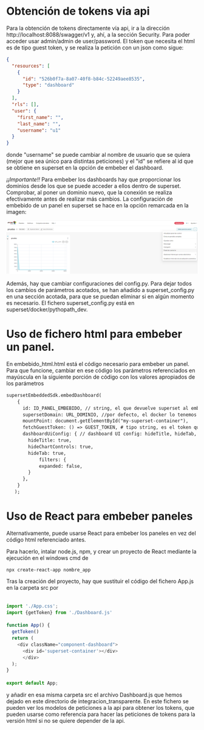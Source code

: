 # Obtención de tokens via api
Para la obtención de tokens directamente vía api, ir a la dirección http://localhost:8088/swagger/v1 y, ahí, a la sección Security. Para poder acceder usar admin/admin de user/password.
El token que necesita el html es de tipo guest token, y se realiza la petición con un json como sigue:

```json
{
  "resources": [
    {
      "id": "526b0f7a-8a07-40f8-b84c-52249aee8535",
      "type": "dashboard"
    }
  ],
  "rls": [],
  "user": {
    "first_name": "",
    "last_name": "",
    "username": "u1"
  }
}
```
donde "username" se puede cambiar al nombre de usuario que se quiera (mejor que sea único para distintas peticiones) y el "id" se refiere al id que se obtiene en superset en la opción de embeber el dashboard.

*¡¡Importante!!* Para embeber los dashboards hay que proporcionar los dominios desde los que se puede acceder a ellos dentro de superset. Comprobar, al poner un dominio nuevo, que la conexión se realiza efectivamente antes de realizar más cambios.
La configuración de embebido de un panel en superset se hace en la opción remarcada en la imagen:

![](images/embeber_panel_1.png)

Además, hay que cambiar configuraciones del config.py. Para dejar todos los cambios de parámetros acotados, se han añadido a superset_config.py en una sección acotada, para que se puedan eliminar si en algún momento es necesario. El fichero superset_config.py está en superset/docker/pythopath_dev.

# Uso de fichero html para embeber un panel.
En embebido_html.html está el código necesario para embeber un panel. Para que funcione, cambiar en ese código los parámetros referenciados en mayúscula en la siguiente porción de código con los valores apropiados de los parámetros 
```html
supersetEmbeddedSdk.embedDashboard(
    { 
      id: ID_PANEL_EMBEBIDO, // string, el que devuelve superset al embeber panel según la imagen mostrada en la sección anterior 
      supersetDomain: URL_DOMINIO, //por defecto, el docker lo tenemos montado en http://localhost:8088  
      mountPoint: document.getElementById("my-superset-container"),
      fetchGuestToken: () => GUEST_TOKEN, # tipo string, es el token que se devuelve vía api con la consulta anterior (se puede consultar a la api con get/post) 
      dashboardUiConfig: { // dashboard UI config: hideTitle, hideTab, hideChartControls, filters.visible, filters.expanded (optional)
        hideTitle: true,
        hideChartControls: true,
        hideTab: true,
            filters: {
            expanded: false,
        }
      },
    }
   );
```

# Uso de React para embeber paneles
Alternativamente, puede usarse React para embeber los paneles en vez del código html referenciado antes.

Para hacerlo, intalar node.js, npm, y crear un proyecto de React mediante la ejecución en el windows cmd de
```console
npx create-react-app nombre_app
```

Tras la creación del proyecto, hay que sustituir el código del fichero App.js en la carpeta src por
```javascript

import './App.css';
import {getToken} from './Dashboard.js'

function App() {
  getToken()
  return (
    <div className="component-dashboard">
      <div id='superset-container'></div>
      </div>
  );
}

export default App;
```
y añadir en esa misma carpeta src el archivo Dashboard.js que hemos dejado en este directorio de integracion_transparente. En este fichero se pueden ver los modelos de peticiones a la api para obtener los tokens, que pueden usarse como referencia para hacer las peticiones de tokens para la versión html si no se quiere depender de la api.

